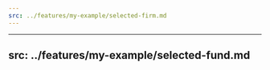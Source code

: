 ```yaml
---
src: ../features/my-example/selected-firm.md
---
```

---
src: ../features/my-example/selected-fund.md
---